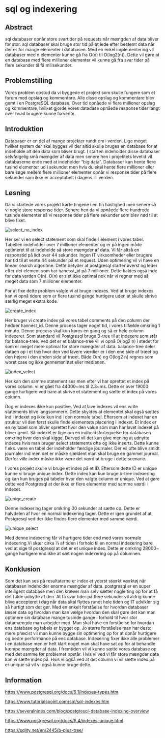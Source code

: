 # sql og indexering

## Abstract
 
sql databaser opnår store svartider på requests når mængden af data bliver for stor. sql databaser skal bruge stor tid på at lede efter bestemt data når der er for mange elementer i databasen. Med en enkel implementering vil databaser med n elementer kunne gå fra O(n) til O(log2(n)). Dette vil gøre at en database med flere millioner elementer vil kunne gå fra svar tider på flere sekunder til få milisekunder.

## Problemstilling 
Vores problem opstod da vi byggede et projekt som skulle fungere som et forum med opslag og kommentare. Alle disse opslag og kommentare blev gemt i en PostgreSQL database. Over tid opnåede vi flere millioner opslag og kommentare, hvilket gjorde vores datadase opnåede response tider langt over hvad brugere kunne forvente. 


## Introduktion

Databaser er en del af mange projekter rundt om i verden. Lige meget hvilket system der skal bygges vil der altid skulle bruges en database for at indeholde alt den data som bliver brugt. I starten indeholder disse databaser selvfølgelig små mængder af data men senere hen i projektets levetid vil databaserne ende med at indeholder “big data”. 
Databaser kan hente flere tusind elementer ud i sekundet men hvis du skal hente flere millioner eller bare søge mellem flere millioner elementer opnår vi response tider på flere sekunder som ikke er acceptabelt i dagens IT verden. 


## Løsning

Da vi startede vores projekt kørte tingene i en fin hastighed men senere så vi nogle store response tider. Senere hen da vi opnåede flere hundrede tusinde elementer så vi response tider på flere sekunder som blev nød til at blive fixet.

![select_no_index](https://user-images.githubusercontent.com/14804228/49702445-6b922080-fbf8-11e8-973b-e43c90c18f0c.png)

Her ser vi en select statement som skal finde 1 element i vores tabel. Tabellen indeholder over 7 millioner elementer og er på ingen måde optimeret til at indeholde så store mængder af data.
Vi får altså en responstid på lidt over 44 sekunder. Ingen IT virksomheder eller brugere har tid til at vente 44 sekunder på et request. Uden optimering vil vi have en lineær search algoritme. Dette betyder at postgresql starter øverst og leder efter det element som har hanesst_id på 7 millioner. Dette kaldes også inde for data verden O(n). O(n) er slet ikke optimal nok når vi regner med så meget data som 7 millioner elementer.

For at fixe dette problem valgte vi at bruge indexes. Ved at bruge indexes kan vi opnå tidere som er flere tusind gange hurtigere uden at skulle skrive særlig meget ekstra kode.

![create_index](https://user-images.githubusercontent.com/14804228/49702466-9ed4af80-fbf8-11e8-8d31-396ce976bb1a.png)

Her bruger vi create index på vores tabel comments på den column der hedder hannest_id. Denne process tager noget tid, i vores tilfælde omkring 1 minute. Denne process skal kun køres en gang og så er hele column indexeret. Som standard vil Postgresql bruge B-tree til at indexere som står for balance-tree. Ved det er et balance-tree vil vi opnå O(log2 n) i stedet for som er meget mere optimal for store mængder af data. balance-tree deler dataen op i et træ hvor den ved lavere værdier er i den ene side af træet og den højere i den anden side af træet. Både O(n) og O(log2 n) regnes som worst case og ikke gennemsnittet eller medianen.

![index_select](https://user-images.githubusercontent.com/14804228/49702481-ccb9f400-fbf8-11e8-91ab-bf1355bf4055.png)

Her kan den samme statement ses men efter vi har oprettet et index på vores column. vi er gået fra 44000~ms til 2.3~ms. Dette er over 19000 gange hurtigere ved bare at skrive et statement og sætte et index på vores column.

Dog er indexes ikke kun positive. Ved at lave indexes vil ens write statements blive langsommere. Dette skyldes at elementet skal også sættes ind i indexet og ikke kun ind i den normale tabel. Eftersom at indexet har en struktur vil den først skulle finde elementets placering i indexet. 
Et index er en ny tabel som bliver oprettet hvor den value som man har lavet indexet på bliver gemt. Så indexet er ligesom en indholdsfortegnelse for databasen omkring hvor den skal kigge.
Derved vil det kun give mening at udnytte indexes hvis man bruger select statements ofte og ikke inserts. Dette kunne f.eks. være en tabel der indeholder færdige journaler. Der vil ofte blive smidt journaler ind men det er måske sjældent man skal bruge en gammel journal. Derfor ville index måske ikke være det værd at bruge i dette scenarie.

I vores projekt skulle vi bruge et index på et ID. Eftersom dette ID er unique kunne vi bruge unique index. 
Dette index kan kun bruge b-tree indexering og kan kun bruges på tabeler hvor den valgte column er unique. Ved at gøre dette ved Postgresql at der ikke er flere elementer med samme værdi i indexet.

![uniqe_create](https://user-images.githubusercontent.com/14804228/49702501-01c64680-fbf9-11e8-98b8-f405a14ceccd.png)

Denne indexering tager omkring 30 sekunder at sætte op. Dette er halvdelen af hvor en normal indexering tager. Dette er igen grundet af at Postgresql ved der ikke findes flere elementer med samme værdi. 

![unique_select](https://user-images.githubusercontent.com/14804228/49702506-10acf900-fbf9-11e8-95ff-c3954f0a6ec1.png)

Med denne indexering får vi hurtigere tider end med vores normale indexering.Vi skær cirka ⅓ af tiden i forhold til en normal indexering bare ved at sige til postgresql at det er et unique index. Dette er omkring 28000~ gange hurtigere end ikke at sæt nogen indexering op på columnen.


## Konklusion

Som det kan ses på resultaterne er index et yderst stærkt værktøj når databasen indeholder enorme mængder af data. postgresql er en super intelligent database men den kræver man selv sætter nogle ting op for at få det fulde udbytte af den. At få svar tider på flere sekunder vil aldrig kunne blive accepteret i dag når data skal flyttes rundt hele tiden og IT udvikler sig så hurtigt som det gør. Med en enkelt forståelse for hvordan databaser læser data og hvordan man kan vælge hvordan den skal gøre det kan man optimere sin database mange tusinde gange i forhold til hvor stor datamængde man arbejder med. 
Man skal have en forståelse for hvordan ens database og tabels er bygget op. Jo større forståelse man har desto mere præcist vil man kunne bygge sin optimering op for at opnår hurtigere og bedre performance på ens database.
Indexering fixer ikke alle problemer i en database men er helt klart noget man skal have sat op for at behandle kæmpe mængder af data.
I fremtiden vil vi kunne sætte vores database op med det samme før problemet opstår. Hvis vi ved vi får store mængder data kan vi sætte index på. Hvis vi også ved at det column vi vil sætte index på er unique så vil vi også kunne bruge dette.

## Information
https://www.postgresql.org/docs/9.1/indexes-types.htm

https://www.tutorialspoint.com/sql/sql-indexes.htm

https://severalnines.com/blog/postgresql-database-indexing-overview

https://www.postgresql.org/docs/9.4/indexes-unique.html

https://sqlity.net/en/2445/b-plus-tree/


